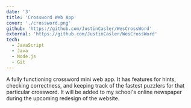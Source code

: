 ```yaml
---
date: '3'
title: 'Crossword Web App'
cover: './crossword.png'
github: 'https://github.com/JustinCasler/WesCrossWord'
external: 'https://github.com/JustinCasler/WesCrossWord'
tech:
  - JavaScript
  - Java
  - Node.js
  - Git
---
```


A fully functioning crossword mini web app. It has features for hints, checking correctness, and keeping track of the fastest puzzlers for that particular crossword. It will be added to my school's online newspaper during the upcoming redesign of the website.
